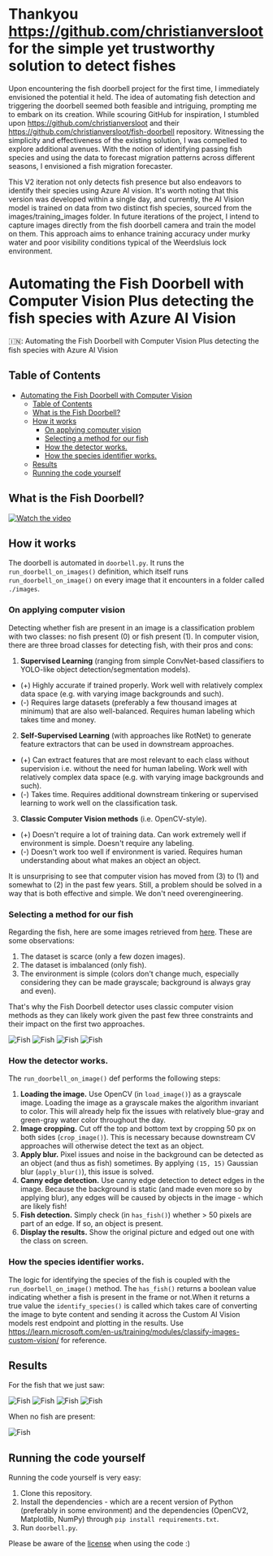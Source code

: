 # Thankyou https://github.com/christianversloot for the simple yet trustworthy solution to detect fishes
Upon encountering the fish doorbell project for the first time, I immediately envisioned the potential it held. The idea of automating fish detection and triggering the doorbell seemed both feasible and intriguing, prompting me to embark on its creation. While scouring GitHub for inspiration, I stumbled upon https://github.com/christianversloot and their https://github.com/christianversloot/fish-doorbell repository. Witnessing the simplicity and effectiveness of the existing solution, I was compelled to explore additional avenues. With the notion of identifying passing fish species and using the data to forecast migration patterns across different seasons, I envisioned a fish migration forecaster.

This V2 iteration not only detects fish presence but also endeavors to identify their species using Azure AI vision. It's worth noting that this version was developed within a single day, and currently, the AI Vision model is trained on data from two distinct fish species, sourced from the images/training_images folder. In future iterations of the project, I intend to capture images directly from the fish doorbell camera and train the model on them. This approach aims to enhance training accuracy under murky water and poor visibility conditions typical of the Weerdsluis lock environment.


# Automating the Fish Doorbell with Computer Vision Plus detecting the fish species with Azure AI Vision
🇮🇳: Automating the Fish Doorbell with Computer Vision Plus detecting the fish species with Azure AI Vision

## Table of Contents
- [Automating the Fish Doorbell with Computer Vision](#automating-the-fish-doorbell-with-computer-vision)
  * [Table of Contents](#table-of-contents)
  * [What is the Fish Doorbell?](#what-is-the-fish-doorbell-)
  * [How it works](#how-it-works)
    + [On applying computer vision](#on-applying-computer-vision)
    + [Selecting a method for our fish](#selecting-a-method-for-our-fish)
    + [How the detector works.](#how-the-detector-works)
    + [How the species identifier works.](#how-the-species-identifer-works)
  * [Results](#results)
  * [Running the code yourself](#running-the-code-yourself)

## What is the Fish Doorbell?

[![Watch the video](https://i.imgur.com/uJDRBtJ.png)](https://www.youtube.com/watch?v=0MgeR85IMOM)

## How it works
The doorbell is automated in `doorbell.py`. It runs the `run_doorbell_on_images()` definition, which itself runs `run_doorbell_on_image()` on every image that it encounters in a folder called `./images`.

### On applying computer vision
Detecting whether fish are present in an image is a classification problem with two classes: no fish present (0) or fish present (1). In computer vision, there are three broad classes for detecting fish, with their pros and cons:

1. **Supervised Learning** (ranging from simple ConvNet-based classifiers to YOLO-like object detection/segmentation models).
  * (+) Highly accurate if trained properly. Work well with relatively complex data space (e.g. with varying image backgrounds and such).
  * (-) Requires large datasets (preferably a few thousand images at minimum) that are also well-balanced. Requires human labeling which takes time and money.
2. **Self-Supervised Learning** (with approaches like RotNet) to generate feature extractors that can be used in downstream approaches.
  * (+) Can extract features that are most relevant to each class without supervision i.e. without the need for human labeling. Work well with relatively complex data space (e.g. with varying image backgrounds and such).
  * (-) Takes time. Requires additional downstream tinkering or supervised learning to work well on the classification task.
3. **Classic Computer Vision methods** (i.e. OpenCV-style).
  * (+) Doesn't require a lot of training data. Can work extremely well if environment is simple. Doesn't require any labeling.
  * (-) Doesn't work too well if environment is varied. Requires human understanding about what makes an object an object. 

It is unsurprising to see that computer vision has moved from (3) to (1) and somewhat to (2) in the past few years. Still, a problem should be solved in a way that is both effective and simple. We don't need overengineering.

### Selecting a method for our fish
Regarding the fish, here are some images retrieved from [here](https://visdeurbel.nl/beelden/). These are some observations:

1. The dataset is scarce (only a few dozen images).
2. The dataset is imbalanced (only fish).
3. The environment is simple (colors don't change much, especially considering they can be made grayscale; background is always gray and even).

That's why the Fish Doorbell detector uses classic computer vision methods as they can likely work given the past few three constraints and their impact on the first two approaches.

![Fish](./images/1.jpeg)
![Fish](./images/2.jpeg)
![Fish](./images/3.jpeg)
![Fish](./images/4.jpeg)

### How the detector works.
The `run_doorbell_on_image()` def performs the following steps:

1. **Loading the image.** Use OpenCV (in `load_image()`) as a grayscale image. Loading the image as a grayscale makes the algorithm invariant to color. This will already help fix the issues with relatively blue-gray and green-gray water color throughout the day.
2. **Image cropping.** Cut off the top and bottom text by cropping 50 px on both sides (`crop_image()`). This is necessary because downstream CV approaches will otherwise detect the text as an object.
3. **Apply blur.** Pixel issues and noise in the background can be detected as an object (and thus as fish) sometimes. By applying `(15, 15)` Gaussian blur (`apply_blur()`), this issue is solved.
4. **Canny edge detection.** Use canny edge detection to detect edges in the image. Because the background is static (and made even more so by applying blur), any edges will be caused by objects in the image - which are likely fish!
5. **Fish detection.** Simply check (in `has_fish()`) whether > 50 pixels are part of an edge. If so, an object is present.
6. **Display the results.** Show the original picture and edged out one with the class on screen.

### How the species identifier works.
The logic for identifying the species of the fish is coupled with the `run_doorbell_on_image()` method. The `has_fish()`
returns a boolean value indicating whether a fish is present in the frame or not.When it returns a true value
the `identify_species()` is called which takes care of converting the image to byte content and sending it across the 
Custom AI Vision models rest endpoint and plotting in the results.
Use https://learn.microsoft.com/en-us/training/modules/classify-images-custom-vision/ for reference.

## Results

For the fish that we just saw:

![Fish](./images_with_species_predicted/image_with_edges_0.jpeg)
![Fish](./images_with_species_predicted/image_with_edges_1.jpeg)
![Fish](./images_with_species_predicted/image_with_edges_2.jpeg)
![Fish](./images_with_species_predicted/image_with_edges_3.jpeg)

When no fish are present:

![Fish](./images_with_classes/5.jpeg)

## Running the code yourself
Running the code yourself is very easy:

1. Clone this repository.
2. Install the dependencies - which are a recent version of Python (preferably in some environment) and the dependencies (OpenCV2, Matplotlib, NumPy) through `pip install requirements.txt`.
3. Run `doorbell.py`.

Please be aware of the [license](./LICENSE) when using the code :)
